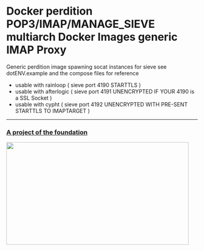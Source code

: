 Docker perdition POP3/IMAP/MANAGE_SIEVE multiarch  Docker Images  generic IMAP Proxy
===

Generic perdition image spawning socat instances for sieve
see dotENV.example and the compose files for reference

* usable with rainloop   ( sieve port 4190 STARTTLS )
* usable with afterlogic ( sieve port 4191 UNENCRYPTED IF YOUR 4190 is a SSL Socket )
* usable with cypht      ( sieve port 4192 UNENCRYPTED WITH PRE-SENT STARTTLS TO IMAPTARGET )

---

<a href="https://the-foundation.gitlab.io/">
<h3>A project of the foundation</h3>
<div><img src="https://hcxi2.2ix.ch/gitlab/the-foundation/docker-vsftpd-sftp-s3/README.md/logo.jpg" width="480" height="270"/></div></a>

